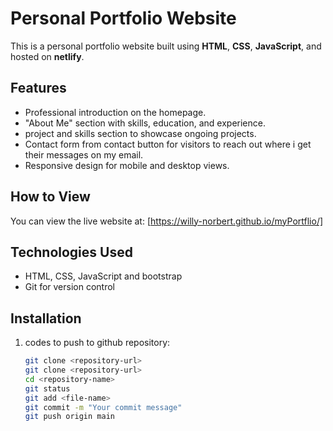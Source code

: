 # Personal Portfolio Website

This is a personal portfolio website built using **HTML**, **CSS**, **JavaScript**, and hosted on **netlify**.

## Features
- Professional introduction on the homepage.
- "About Me" section with skills, education, and experience.
- project and skills section to showcase ongoing projects.
- Contact form from contact button  for visitors to reach out where i get their messages on my email.
- Responsive design for mobile and desktop views.

## How to View
You can view the live website at: [https://willy-norbert.github.io/myPortflio/]

## Technologies Used
- HTML, CSS, JavaScript and bootstrap
- Git for version control

## Installation
1. codes to push to github repository:
   ```bash
   git clone <repository-url>
   git clone <repository-url>
   cd <repository-name>
   git status
   git add <file-name>
   git commit -m "Your commit message"
   git push origin main
